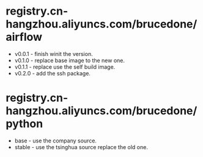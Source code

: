 # registry.cn-hangzhou.aliyuncs.com/brucedone/airflow
* v0.0.1 - finish winit the version.
* v0.1.0 - replace base image to the new one.
* v0.1.1 - replace use the self build image.
* v0.2.0 - add the ssh package.

# registry.cn-hangzhou.aliyuncs.com/brucedone/python
* base - use the company source.
* stable - use the tsinghua source replace the old one.